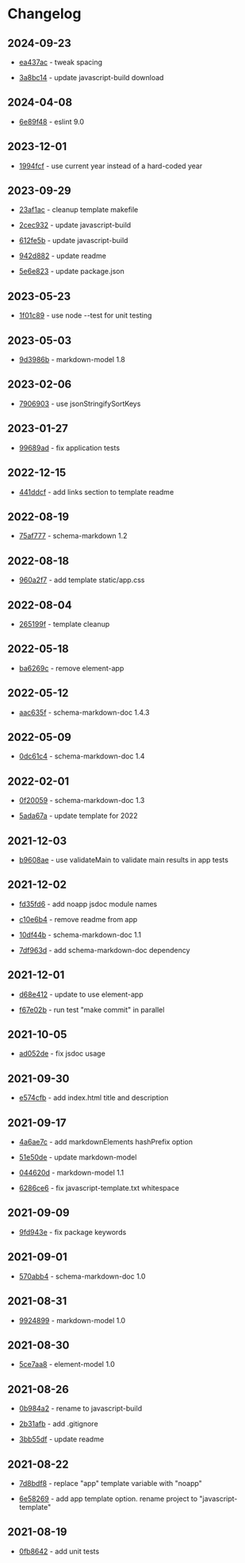 # Changelog

## 2024-09-23

- [ea437ac](https://github.com/craigahobbs/javascript-template/commit/ea437ac) - tweak spacing

- [3a8bc14](https://github.com/craigahobbs/javascript-template/commit/3a8bc14) - update javascript-build download

## 2024-04-08

- [6e89f48](https://github.com/craigahobbs/javascript-template/commit/6e89f48) - eslint 9.0

## 2023-12-01

- [1994fcf](https://github.com/craigahobbs/javascript-template/commit/1994fcf) - use current year instead of a hard-coded year

## 2023-09-29

- [23af1ac](https://github.com/craigahobbs/javascript-template/commit/23af1ac) - cleanup template makefile

- [2cec932](https://github.com/craigahobbs/javascript-template/commit/2cec932) - update javascript-build

- [612fe5b](https://github.com/craigahobbs/javascript-template/commit/612fe5b) - update javascript-build

- [942d882](https://github.com/craigahobbs/javascript-template/commit/942d882) - update readme

- [5e6e823](https://github.com/craigahobbs/javascript-template/commit/5e6e823) - update package.json

## 2023-05-23

- [1f01c89](https://github.com/craigahobbs/javascript-template/commit/1f01c89) - use node --test for unit testing

## 2023-05-03

- [9d3986b](https://github.com/craigahobbs/javascript-template/commit/9d3986b) - markdown-model 1.8

## 2023-02-06

- [7906903](https://github.com/craigahobbs/javascript-template/commit/7906903) - use jsonStringifySortKeys

## 2023-01-27

- [99689ad](https://github.com/craigahobbs/javascript-template/commit/99689ad) - fix application tests

## 2022-12-15

- [441ddcf](https://github.com/craigahobbs/javascript-template/commit/441ddcf) - add links section to template readme

## 2022-08-19

- [75af777](https://github.com/craigahobbs/javascript-template/commit/75af777) - schema-markdown 1.2

## 2022-08-18

- [960a2f7](https://github.com/craigahobbs/javascript-template/commit/960a2f7) - add template static/app.css

## 2022-08-04

- [265199f](https://github.com/craigahobbs/javascript-template/commit/265199f) - template cleanup

## 2022-05-18

- [ba6269c](https://github.com/craigahobbs/javascript-template/commit/ba6269c) - remove element-app

## 2022-05-12

- [aac635f](https://github.com/craigahobbs/javascript-template/commit/aac635f) - schema-markdown-doc 1.4.3

## 2022-05-09

- [0dc61c4](https://github.com/craigahobbs/javascript-template/commit/0dc61c4) - schema-markdown-doc 1.4

## 2022-02-01

- [0f20059](https://github.com/craigahobbs/javascript-template/commit/0f20059) - schema-markdown-doc 1.3

- [5ada67a](https://github.com/craigahobbs/javascript-template/commit/5ada67a) - update template for 2022

## 2021-12-03

- [b9608ae](https://github.com/craigahobbs/javascript-template/commit/b9608ae) - use validateMain to validate main results in app tests

## 2021-12-02

- [fd35fd6](https://github.com/craigahobbs/javascript-template/commit/fd35fd6) - add noapp jsdoc module names

- [c10e6b4](https://github.com/craigahobbs/javascript-template/commit/c10e6b4) - remove readme from app

- [10df44b](https://github.com/craigahobbs/javascript-template/commit/10df44b) - schema-markdown-doc 1.1

- [7df963d](https://github.com/craigahobbs/javascript-template/commit/7df963d) - add schema-markdown-doc dependency

## 2021-12-01

- [d68e412](https://github.com/craigahobbs/javascript-template/commit/d68e412) - update to use element-app

- [f67e02b](https://github.com/craigahobbs/javascript-template/commit/f67e02b) - run test "make commit" in parallel

## 2021-10-05

- [ad052de](https://github.com/craigahobbs/javascript-template/commit/ad052de) - fix jsdoc usage

## 2021-09-30

- [e574cfb](https://github.com/craigahobbs/javascript-template/commit/e574cfb) - add index.html title and description

## 2021-09-17

- [4a6ae7c](https://github.com/craigahobbs/javascript-template/commit/4a6ae7c) - add markdownElements hashPrefix option

- [51e50de](https://github.com/craigahobbs/javascript-template/commit/51e50de) - update markdown-model

- [044620d](https://github.com/craigahobbs/javascript-template/commit/044620d) - markdown-model 1.1

- [6286ce6](https://github.com/craigahobbs/javascript-template/commit/6286ce6) - fix javascript-template.txt whitespace

## 2021-09-09

- [9fd943e](https://github.com/craigahobbs/javascript-template/commit/9fd943e) - fix package keywords

## 2021-09-01

- [570abb4](https://github.com/craigahobbs/javascript-template/commit/570abb4) - schema-markdown-doc 1.0

## 2021-08-31

- [9924899](https://github.com/craigahobbs/javascript-template/commit/9924899) - markdown-model 1.0

## 2021-08-30

- [5ce7aa8](https://github.com/craigahobbs/javascript-template/commit/5ce7aa8) - element-model 1.0

## 2021-08-26

- [0b984a2](https://github.com/craigahobbs/javascript-template/commit/0b984a2) - rename to javascript-build

- [2b31afb](https://github.com/craigahobbs/javascript-template/commit/2b31afb) - add .gitignore

- [3bb55df](https://github.com/craigahobbs/javascript-template/commit/3bb55df) - update readme

## 2021-08-22

- [7d8bdf8](https://github.com/craigahobbs/javascript-template/commit/7d8bdf8) - replace "app" template variable with "noapp"

- [6e58269](https://github.com/craigahobbs/javascript-template/commit/6e58269) - add app template option. rename project to "javascript-template"

## 2021-08-19

- [0fb8642](https://github.com/craigahobbs/javascript-template/commit/0fb8642) - add unit tests
